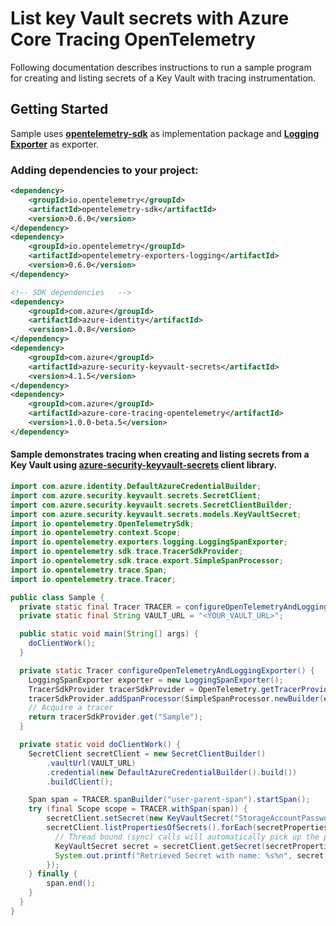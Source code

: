 # List key Vault secrets with Azure Core Tracing OpenTelemetry

Following documentation describes instructions to run a sample program for creating and listing secrets of a Key Vault with tracing instrumentation.

## Getting Started
Sample uses **[opentelemetry-sdk][opentelemetry_sdk]** as implementation package and **[Logging Exporter][logging_exporter]** as exporter.
### Adding dependencies to your project:
```xml
<dependency>
    <groupId>io.opentelemetry</groupId>
    <artifactId>opentelemetry-sdk</artifactId>
    <version>0.6.0</version>
</dependency>
<dependency>
    <groupId>io.opentelemetry</groupId>
    <artifactId>opentelemetry-exporters-logging</artifactId>
    <version>0.6.0</version>
</dependency>
```

```xml
<!-- SDK dependencies   -->
<dependency>
    <groupId>com.azure</groupId>
    <artifactId>azure-identity</artifactId>
    <version>1.0.8</version>
</dependency>
<dependency>
    <groupId>com.azure</groupId>
    <artifactId>azure-security-keyvault-secrets</artifactId>
    <version>4.1.5</version>
</dependency>
<dependency>
    <groupId>com.azure</groupId>
    <artifactId>azure-core-tracing-opentelemetry</artifactId>
    <version>1.0.0-beta.5</version>
</dependency>
```

#### Sample demonstrates tracing when creating and listing secrets from a Key Vault using [azure-security-keyvault-secrets][azure_keyvault_secrets] client library.
```java
import com.azure.identity.DefaultAzureCredentialBuilder;
import com.azure.security.keyvault.secrets.SecretClient;
import com.azure.security.keyvault.secrets.SecretClientBuilder;
import com.azure.security.keyvault.secrets.models.KeyVaultSecret;
import io.opentelemetry.OpenTelemetrySdk;
import io.opentelemetry.context.Scope;
import io.opentelemetry.exporters.logging.LoggingSpanExporter;
import io.opentelemetry.sdk.trace.TracerSdkProvider;
import io.opentelemetry.sdk.trace.export.SimpleSpanProcessor;
import io.opentelemetry.trace.Span;
import io.opentelemetry.trace.Tracer;

public class Sample {
  private static final Tracer TRACER = configureOpenTelemetryAndLoggingExporter();
  private static final String VAULT_URL = "<YOUR_VAULT_URL>";

  public static void main(String[] args) {
    doClientWork();
  }

  private static Tracer configureOpenTelemetryAndLoggingExporter() {
    LoggingSpanExporter exporter = new LoggingSpanExporter();
    TracerSdkProvider tracerSdkProvider = OpenTelemetry.getTracerProvider();
    tracerSdkProvider.addSpanProcessor(SimpleSpanProcessor.newBuilder(exporter).build());
    // Acquire a tracer
    return tracerSdkProvider.get("Sample");
  }

  private static void doClientWork() {
    SecretClient secretClient = new SecretClientBuilder()
        .vaultUrl(VAULT_URL)
        .credential(new DefaultAzureCredentialBuilder().build())
        .buildClient();

    Span span = TRACER.spanBuilder("user-parent-span").startSpan();
    try (final Scope scope = TRACER.withSpan(span)) {
        secretClient.setSecret(new KeyVaultSecret("StorageAccountPassword", "password"));
        secretClient.listPropertiesOfSecrets().forEach(secretProperties -> {
          // Thread bound (sync) calls will automatically pick up the parent span and you don't need to pass it explicitly.
          KeyVaultSecret secret = secretClient.getSecret(secretProperties.getName());
          System.out.printf("Retrieved Secret with name: %s%n", secret.getName());
        });
    } finally {
        span.end();
    }
  }
}
```

<!-- Links -->
[azure_keyvault_secrets]: https://mvnrepository.com/artifact/com.azure/azure-security-keyvault-secrets
[opentelemetry_sdk]: https://github.com/open-telemetry/opentelemetry-java/tree/master/sdk
[logging_exporter]: https://github.com/open-telemetry/opentelemetry-java/tree/master/exporters/logging
